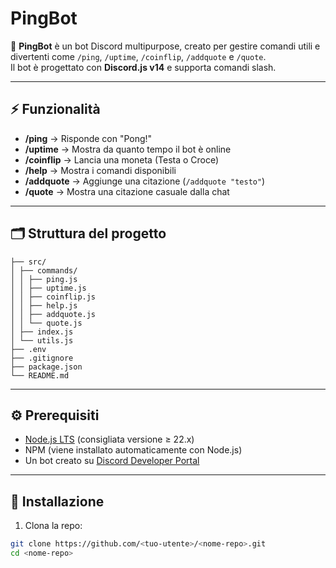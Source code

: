 # PingBot

🤖 **PingBot** è un bot Discord multipurpose, creato per gestire comandi utili e divertenti come `/ping`, `/uptime`, `/coinflip`, `/addquote` e `/quote`.  
Il bot è progettato con **Discord.js v14** e supporta comandi slash.

---

## ⚡ Funzionalità

- **/ping** → Risponde con "Pong!"  
- **/uptime** → Mostra da quanto tempo il bot è online  
- **/coinflip** → Lancia una moneta (Testa o Croce)  
- **/help** → Mostra i comandi disponibili  
- **/addquote** → Aggiunge una citazione (`/addquote "testo"`)  
- **/quote** → Mostra una citazione casuale dalla chat  

---

## 🗂️ Struttura del progetto

```pingbot/
├── src/
│ ├── commands/
│ │ ├── ping.js
│ │ ├── uptime.js
│ │ ├── coinflip.js
│ │ ├── help.js
│ │ ├── addquote.js
│ │ └── quote.js
│ ├── index.js
│ └── utils.js
├── .env
├── .gitignore
├── package.json
└── README.md
```
---

## ⚙️ Prerequisiti

- [Node.js LTS](https://nodejs.org) (consigliata versione ≥ 22.x)  
- NPM (viene installato automaticamente con Node.js)  
- Un bot creato su [Discord Developer Portal](https://discord.com/developers/applications)

---

## 🔧 Installazione

1. Clona la repo:
```bash
git clone https://github.com/<tuo-utente>/<nome-repo>.git
cd <nome-repo>
